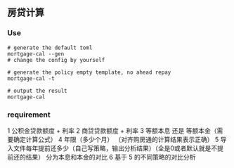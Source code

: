 ## 房贷计算

### Use
```shell
# generate the default toml
mortgage-cal --gen
# change the config by yourself 

# generate the policy empty template, no ahead repay
mortgage-cal -t 

# output the result
mortgage-cal

```
### requirement
1 公积金贷款额度 + 利率
2 商贷贷款额度 + 利率
3 等额本息 还是 等额本金（需要确定计算公式）
4 年限（多少个月）
（对齐购房通的计算结果表示正确）
5 导入文件每年提前还多少（自己写策略，输出分析结果）（全是0或者默认就是不提前还的结果）
    分为本息和本金的对比
6 基于 5 的不同策略的对比分析
